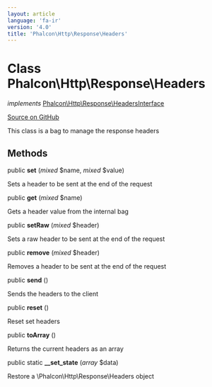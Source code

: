 ```yaml
---
layout: article
language: 'fa-ir'
version: '4.0'
title: 'Phalcon\Http\Response\Headers'
---
```


# Class **Phalcon\Http\Response\Headers**

*implements* [Phalcon\Http\Response\HeadersInterface](/4.0/en/api/Phalcon_Http_Response_HeadersInterface)

<a href="https://github.com/phalcon/cphalcon/tree/v4.0.0/phalcon/http/response/headers.zep" class="btn btn-default btn-sm">Source on GitHub</a>

This class is a bag to manage the response headers

## Methods

public **set** (*mixed* $name, *mixed* $value)

Sets a header to be sent at the end of the request

public **get** (*mixed* $name)

Gets a header value from the internal bag

public **setRaw** (*mixed* $header)

Sets a raw header to be sent at the end of the request

public **remove** (*mixed* $header)

Removes a header to be sent at the end of the request

public **send** ()

Sends the headers to the client

public **reset** ()

Reset set headers

public **toArray** ()

Returns the current headers as an array

public static **__set_state** (*array* $data)

Restore a \Phalcon\Http\Response\Headers object